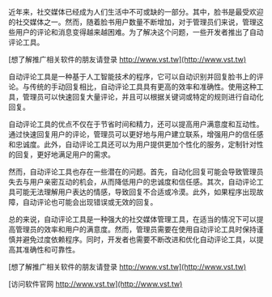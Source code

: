 近年来，社交媒体已经成为人们生活中不可或缺的一部分。其中，脸书是最受欢迎的社交媒体之一。然而，随着脸书用户数量不断增加，对于管理员们来说，管理这些用户的评论和消息变得越来越困难。为了解决这个问题，一些开发者推出了自动评论工具。

[想了解推广相关软件的朋友请登录 http://www.vst.tw](http://www.vst.tw)

自动评论工具是一种基于人工智能技术的程序，它可以自动识别并回复脸书上的评论。与传统的手动回复相比，自动评论工具具有更高的效率和准确性。使用这种工具，管理员可以快速回复大量评论，并且可以根据关键词或特定的规则进行自动化回复。

自动评论工具的优点不仅在于节省时间和精力，还可以提高用户满意度和互动性。通过快速回复用户的评论，管理员可以更好地与用户建立联系，增强用户的信任感和忠诚度。此外，自动评论工具还可以为用户提供更加个性化的服务，定制针对性的回复，更好地满足用户的需求。

然而，自动评论工具也存在一些潜在的问题。首先，自动化回复可能会导致管理员失去与用户亲密互动的机会，从而降低用户的忠诚度和信任感。其次，自动评论工具可能无法理解用户表达的情感，导致回复不合适或冷漠。此外，如果程序出现故障，自动评论也可能会出现错误或无效的回复。

总的来说，自动评论工具是一种强大的社交媒体管理工具，在适当的情况下可以提高管理员的效率和用户的满意度。然而，管理员需要在使用自动评论工具时保持谨慎并避免过度依赖程序。同时，开发者也需要不断改进和优化自动评论工具，以提高其准确性和可靠性。

[想了解推广相关软件的朋友请登录 http://www.vst.tw](http://www.vst.tw)


[访问软件官网 http://www.vst.tw](http://www.vst.tw)
